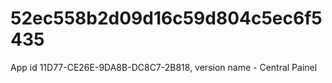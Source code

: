 # 52ec558b2d09d16c59d804c5ec6f5435
App id 11D77-CE26E-9DA8B-DC8C7-2B818, version name - Central Painel
